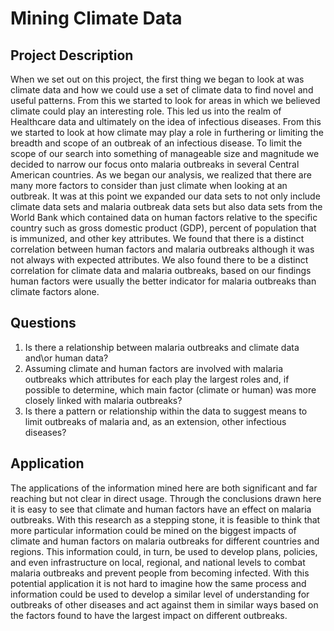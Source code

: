 # Mining Climate Data

## Project Description
When we set out on this project, the first thing we began to look at was climate data and how we could use a set of climate data to find novel and useful patterns. From this we started to look for areas in which we believed climate could play an interesting role. This led us into the realm of Healthcare data and ultimately on the idea of infectious diseases. From this we started to look at how climate may play a role in furthering or limiting the breadth and scope of an outbreak of an infectious disease. To limit the scope of our search into something of manageable size and magnitude we decided to narrow our focus onto malaria outbreaks in several Central American countries. As we began our analysis, we realized that there are many more factors to consider than just climate when looking at an outbreak. It was at this point we expanded our data sets to not only include climate data sets and malaria outbreak data sets but also data sets from the World Bank which contained data on human factors relative to the specific country such as gross domestic product (GDP), percent of population that is immunized, and other key attributes. We found that there is a distinct correlation between human factors and malaria outbreaks although it was not always with expected attributes. We also found there to be a distinct correlation for climate data and malaria outbreaks, based on our findings human factors were usually the better indicator for malaria outbreaks than climate factors alone.

 
## Questions
1) Is there a relationship between malaria outbreaks and climate data and\or human data?<br />
2) Assuming climate and human factors are involved with malaria outbreaks which attributes for each play the largest roles and, if possible to determine, which main factor (climate or human) was more closely linked with malaria outbreaks?<br />
3) Is there a pattern or relationship within the data to suggest means to limit outbreaks of malaria and, as an extension, other infectious diseases?<br />

## Application
The applications of the information mined here are both significant and far reaching but not clear in direct usage. Through the conclusions drawn here it is easy to see that climate and human factors have an effect on malaria outbreaks. With this research as a stepping stone, it is feasible to think that more particular information could be mined on the biggest impacts of climate and human factors on malaria outbreaks for different countries and regions. This information could, in turn, be used to develop plans, policies, and even infrastructure on local, regional, and national levels to combat malaria outbreaks and prevent people from becoming infected. With this potential application it is not hard to imagine how the same process and information could be used to develop a similar level of understanding for outbreaks of other diseases and act against them in similar ways based on the factors found to have the largest impact on different outbreaks.
